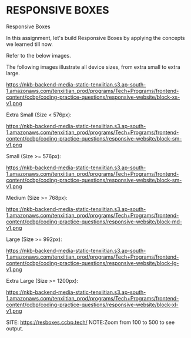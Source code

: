 # RESPONSIVE BOXES
Responsive Boxes

In this assignment, let's build Responsive Boxes by applying the concepts we learned till now.


Refer to the below images.

The following images illustrate all device sizes, from extra small to extra large.

https://nkb-backend-media-static-tenxiitian.s3.ap-south-1.amazonaws.com/tenxiitian_prod/programs/Tech+Programs/frontend-content/ccbp/coding-practice-questions/responsive-website/block-xs-v1.png


Extra Small (Size < 576px):


https://nkb-backend-media-static-tenxiitian.s3.ap-south-1.amazonaws.com/tenxiitian_prod/programs/Tech+Programs/frontend-content/ccbp/coding-practice-questions/responsive-website/block-sm-v1.png


Small (Size >= 576px):

https://nkb-backend-media-static-tenxiitian.s3.ap-south-1.amazonaws.com/tenxiitian_prod/programs/Tech+Programs/frontend-content/ccbp/coding-practice-questions/responsive-website/block-sm-v1.png


Medium (Size >= 768px):


https://nkb-backend-media-static-tenxiitian.s3.ap-south-1.amazonaws.com/tenxiitian_prod/programs/Tech+Programs/frontend-content/ccbp/coding-practice-questions/responsive-website/block-md-v1.png


Large (Size >= 992px):

https://nkb-backend-media-static-tenxiitian.s3.ap-south-1.amazonaws.com/tenxiitian_prod/programs/Tech+Programs/frontend-content/ccbp/coding-practice-questions/responsive-website/block-lg-v1.png

Extra Large (Size >= 1200px):

https://nkb-backend-media-static-tenxiitian.s3.ap-south-1.amazonaws.com/tenxiitian_prod/programs/Tech+Programs/frontend-content/ccbp/coding-practice-questions/responsive-website/block-xl-v1.png

SITE: https://resboxes.ccbp.tech/
NOTE:Zoom from 100 to 500 to see output.
